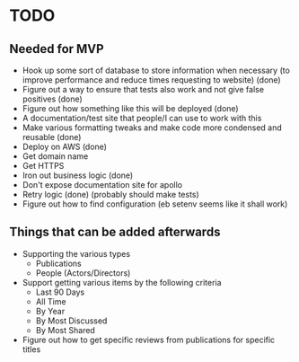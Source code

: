 # TODO

## Needed for MVP 
- Hook up some sort of database to store information when necessary (to improve performance and reduce times requesting to website) (done)
- Figure out a way to ensure that tests also work and not give false positives (done)
- Figure out how something like this will be deployed (done)
- A documentation/test site that people/I can use to work with this 
- Make various formatting tweaks and make code more condensed and reusable (done)
- Deploy on AWS (done)
- Get domain name
- Get HTTPS
- Iron out business logic (done)
- Don't expose documentation site for apollo
- Retry logic (done) (probably should make tests)
- Figure out how to find configuration (eb setenv seems like it shall work)
 
## Things that can be added afterwards
- Supporting the various types
    - Publications
    - People (Actors/Directors)
- Support getting various items by the following criteria
    - Last 90 Days
    - All Time
    - By Year
    - By Most Discussed
    - By Most Shared
- Figure out how to get specific reviews from publications for specific titles 